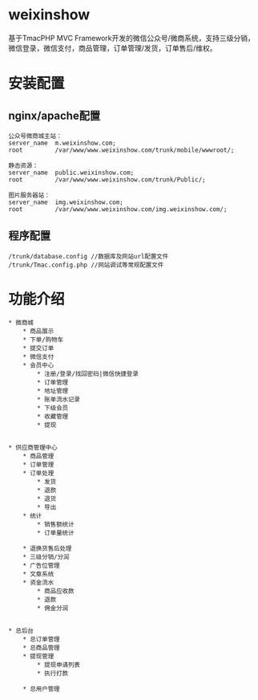 # weixinshow
基于TmacPHP MVC Framework开发的微信公众号/微商系统，支持三级分销，微信登录，微信支付，商品管理，订单管理/发货，订单售后/维权。

# 安装配置
## nginx/apache配置
    公众号微商城主站：
    server_name  m.weixinshow.com;
    root         /var/www/www.weixinshow.com/trunk/mobile/wwwroot/;
    
    静态资源：
    server_name  public.weixinshow.com;
    root         /var/www/www.weixinshow.com/trunk/Public/;
    
    图片服务器站：
    server_name  img.weixinshow.com;
    root         /var/www/www.weixinshow.com/img.weixinshow.com/;  
    
## 程序配置
    /trunk/database.config //数据库及网站url配置文件
    /trunk/Tmac.config.php //网站调试等常规配置文件

# 功能介绍

	* 微商城
		* 商品展示
		* 下单/购物车
		* 提交订单
		* 微信支付
		* 会员中心
			* 注册/登录/找回密码|微信快捷登录
			* 订单管理
			* 地址管理
			* 账单流水记录
			* 下级会员
			* 收藏管理
			* 提现


	* 供应商管理中心
		* 商品管理
		* 订单管理
		* 订单处理
			* 发货
			* 退款
			* 退货
			* 导出
		* 统计
			* 销售额统计
			* 订单量统计

		* 退换货售后处理
		* 三级分销/分润
		* 广告位管理
		* 文章系统
		* 资金流水
			* 商品应收款
			* 退款
			* 佣金分润


	* 总后台
		* 总订单管理
		* 总商品管理
		* 提现管理
			* 提现申请列表
			* 执行打款

		* 总用户管理


